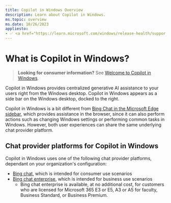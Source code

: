 ```yaml
---
title: Copilot in Windows Overview
description: Learn about Copilot in Windows.
ms.topic: overview
ms.date: 10/26/2023
appliesto:
- ✅ <a href="https://learn.microsoft.com/windows/release-health/supported-versions-windows-client" target="_blank">Windows 11, version 22H2 or later</a>
---
```


# What is Copilot in Windows?

>**Looking for consumer information?** See [Welcome to Copilot in Windows](https://support.microsoft.com/windows/welcome-to-copilot-in-windows-675708af-8c16-4675-afeb-85a5a476ccb0).

Copilot in Windows provides centralized generative AI assistance to your users right from the Windows desktop. Copilot in Windows appears as a side bar on the Windows desktop, docked to the right.  

Copilot in Windows is a bit different from [Bing Chat in the Microsoft Edge sidebar](https://www.microsoft.com/edge/features/bing-chat), which provides assistance in the browser, since it can also perform actions such as changing Windows settings or performing common tasks in Windows. However, both user experiences can share the same underlying chat provider platform. 

## Chat provider platforms for Copilot in Windows

Copilot in Windows uses one of the following chat provider platforms, dependant on your organization's configuration:

- [Bing chat](https://www.microsoft.com/bing/do-more-with-ai/what-is-bing-chat-and-how-can-you-use-it), which is intended for consumer use scenarios
- [Bing chat enterprise](/bing-chat-enterprise/overview), which is intended for business use scenarios
    - Bing chat enterprise is available, at no additional cost, for customers who are licensed for Microsoft 365 E3 or E5, A3 or A5 for faculty, Business Standard, or Business Premium.





